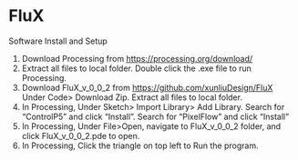 # FluX
Software Install and Setup
1.	Download Processing from https://processing.org/download/
2.	Extract all files to local folder. Double click the .exe file to run Processing.
3.	Download FluX_v_0_0_2 from https://github.com/xunliuDesign/FluX Under Code> Download Zip. Extract all files to local folder.
4.	In Processing, Under Sketch> Import Library> Add Library. Search for “ControlP5” and click “Install”. Search for “PixelFlow” and click “Install”
5.	In Processing, Under File>Open, navigate to FluX_v_0_0_2 folder, and click FluX_v_0_0_2.pde to open. 
6.	In Processing, Click the triangle on top left to Run the program.
